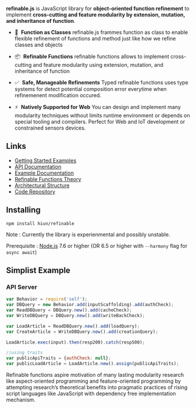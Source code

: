 **refinable.js** is JavaScript library for **object-oriented function refinement** to implement **cross-cutting and feature modularity by extension, mutation, and inheritance of function**.

* &#128221;&nbsp;&nbsp;**Function as Classes** refinable.js frammes function as class to enable flexible refinement of functions and method just like how we refine classes and objects

* &#128230;&nbsp;&nbsp;**Refinable Functions** refinable functions allows to implement cross-cutting and feature modularity using extension, mutation, and inheritance of function

* &#9989;&nbsp;&nbsp;**Safe, Manageable Refinements** Typed refinable functions uses type systems for detect potential composition error everytime when refinemenent modification occured.

* &#9889;&nbsp;&nbsp;**Natively Supported for Web** You can design and implement many modularity techniques without limits runtime environment or depends on special tooling and compilers. Perfect for Web and IoT development or constrained sensors devices.

## Links
* [Getting Started Examples](./examples)
* [API Documentation](./api)
* [Example Documentation](./docs)
* [Refinable Functions Theory](./theory)
* [Architectural Structure](./architecture)
* [Code Repository](https://github.com/hiun/self)

## Installing
```
npm install hiun/refinable
```

Note : Currently the library is experienmental and possibly unstable.

Prerequisite : [Node.js](http://nodejs.org) 7.6 or higher (OR 6.5 or higher with `--harmony` flag for `async await`)


## Simplist Example

### API Server

```js
var Behavior = require('self');
var DBQuery = new Behavior.add(inputScaffolding).add(authCheck);
var ReadDBQuery = DBQuery.new().add(cacheCheck);
var WriteDBQuery = DBQuery.new().add(writeBackCheck);

var LoadArticle = ReadDBQuery.new().add(loadQuery);
var CreateArticle = WriteDBQuery.new().add(creationQuery);

LoadArticle.exec(input).then(resp200).catch(resp500);

//using traits
var publicApiTraits = {authCheck: null};
var publicLoadArticle = LoadArticle.new().assign(publicApiTraits);
```

Refinable functions aspire motivation of many lasting modularity research like aspect-oriented programming and feature-oriented programming by attempting research’s theoretical benefits into pragmatic practices of rising script languages like JavaScript with dependency free implementation mechanism.
